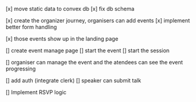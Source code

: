 [x] move static data to convex db
[x] fix db schema

[x] create the organizer journey, organisers can add events
[x] implement better form handling

[x] those events show up in the landing page

[] create event manage page
[] start the event
[] start the session

[] organiser can manage the event and the atendees can see the event progressing

[] add auth (integrate clerk)
[] speaker can submit talk

[] Implement RSVP logic
